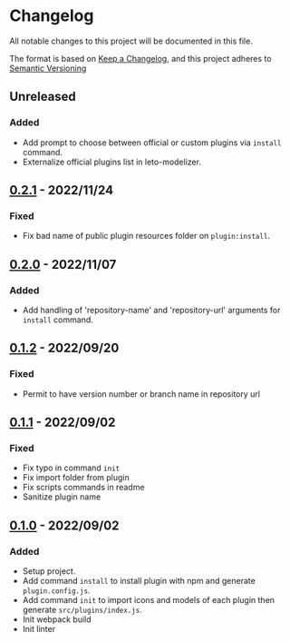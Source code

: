 # Changelog

All notable changes to this project will be documented in this file.

The format is based on [Keep a Changelog](https://keepachangelog.com/en/1.0.0/),
and this project adheres to [Semantic Versioning](https://semver.org/spec/v2.0.0.html)

## Unreleased

### Added

- Add prompt to choose between official or custom plugins via `install` command.
- Externalize official plugins list in leto-modelizer.

## [0.2.1] - 2022/11/24

### Fixed

- Fix bad name of public plugin resources folder on `plugin:install`.

## [0.2.0] - 2022/11/07

### Added

- Add handling of 'repository-name' and 'repository-url' arguments for `install` command.

## [0.1.2] - 2022/09/20

### Fixed

- Permit to have version number or branch name in repository url

## [0.1.1] - 2022/09/02

### Fixed

- Fix typo in command `init`
- Fix import folder from plugin
- Fix scripts commands in readme
- Sanitize plugin name

## [0.1.0] - 2022/09/02

### Added

- Setup project.
- Add command `install` to install plugin with npm and generate `plugin.config.js`.
- Add command `init` to import icons and models of each plugin then generate `src/plugins/index.js`.
- Init webpack build
- Init linter

[0.2.1]: https://github.com/ditrit/leto-modelizer-plugin-cli/blob/0.2.1/changelog.md
[0.2.0]: https://github.com/ditrit/leto-modelizer-plugin-cli/blob/0.2.0/changelog.md
[0.1.2]: https://github.com/ditrit/leto-modelizer-plugin-cli/blob/0.1.2/changelog.md
[0.1.1]: https://github.com/ditrit/leto-modelizer-plugin-cli/blob/0.1.1/changelog.md
[0.1.0]: https://github.com/ditrit/leto-modelizer-plugin-cli/blob/0.1.0/changelog.md
